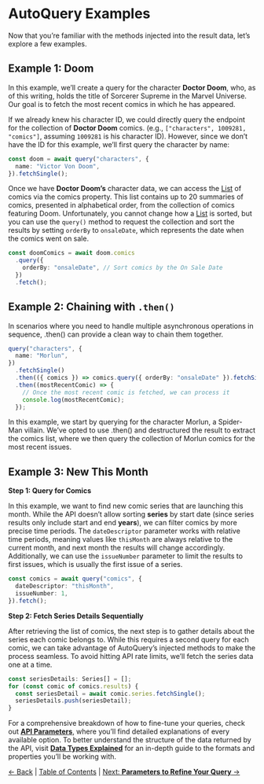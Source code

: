 # AutoQuery Examples

Now that you’re familiar with the methods injected into the result data, let’s explore a few examples.

## Example 1: Doom

In this example, we’ll create a query for the character **Doctor Doom**, who, as of this writing, holds the title of Sorcerer Supreme in the Marvel Universe. Our goal is to fetch the most recent comics in which he has appeared.

If we already knew his character ID, we could directly query the endpoint for the collection of **Doctor Doom** comics. (e.g., `["characters", 1009281, "comics"]`, assuming `1009281` is his character ID). However, since we don’t have the ID for this example, we’ll first query the character by name:

```ts
const doom = await query("characters", {
  name: "Victor Von Doom",
}).fetchSingle();
```

Once we have **Doctor Doom’s** character data, we can access the [List](autoquery-blocks.md#list-properties) of comics via the comics property. This list contains up to 20 summaries of comics, presented in alphabetical order, from the collection of comics featuring Doom. Unfortunately, you cannot change how a [List](autoquery-blocks.md#list-properties) is sorted, but you can use the `query()` method to request the collection and sort the results by setting `orderBy` to `onsaleDate`, which represents the date when the comics went on sale.

```ts
const doomComics = await doom.comics
  .query({
    orderBy: "onsaleDate", // Sort comics by the On Sale Date
  })
  .fetch();
```

## Example 2: Chaining with `.then()`

In scenarios where you need to handle multiple asynchronous operations in sequence, .then() can provide a clean way to chain them together.

```ts
query("characters", {
  name: "Morlun",
})
  .fetchSingle()
  .then(({ comics }) => comics.query({ orderBy: "onsaleDate" }).fetchSingle())
  .then((mostRecentComic) => {
    // Once the most recent comic is fetched, we can process it
    console.log(mostRecentComic);
  });
```

In this example, we start by querying for the character Morlun, a Spider-Man villain. We’ve opted to use .then() and destructured the result to extract the comics list, where we then query the collection of Morlun comics for the most recent issues.

## Example 3: New This Month

**Step 1: Query for Comics**

In this example, we want to find new comic series that are launching this month. While the API doesn’t allow sorting **series** by start date (since series results only include start and end **years**), we can filter comics by more precise time periods. The `dateDescriptor` parameter works with relative time periods, meaning values like `thisMonth` are always relative to the current month, and next month the results will change accordingly. Additionally, we can use the `issueNumber` parameter to limit the results to first issues, which is usually the first issue of a series.

```ts
const comics = await query("comics", {
  dateDescriptor: "thisMonth",
  issueNumber: 1,
}).fetch();
```

**Step 2: Fetch Series Details Sequentially**

After retrieving the list of comics, the next step is to gather details about the series each comic belongs to. While this requires a second query for each comic, we can take advantage of AutoQuery’s injected methods to make the process seamless. To avoid hitting API rate limits, we’ll fetch the series data one at a time.

```ts
const seriesDetails: Series[] = [];
for (const comic of comics.results) {
  const seriesDetail = await comic.series.fetchSingle(); 
  seriesDetails.push(seriesDetail);
}
```

For a comprehensive breakdown of how to fine-tune your queries, check out [**API Parameters**](api-parameters.md), where you’ll find detailed explanations of every available option. To better understand the structure of the data returned by the API, visit [**Data Types Explained**](data-types.md) for an in-depth guide to the formats and properties you’ll be working with.

[← Back](autoquery-methods.md) | [Table of Contents](table-of-contents.md) | [Next: **Parameters to Refine Your Query** →](api-parameters.md)
